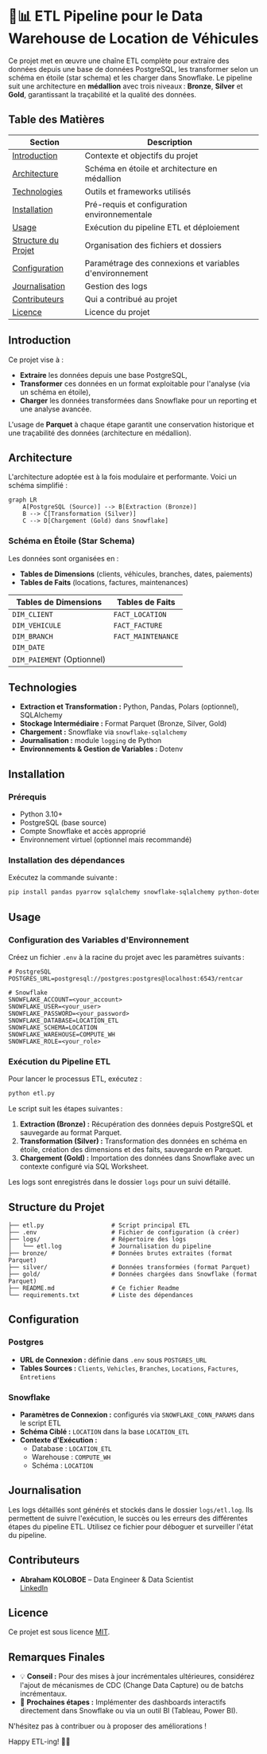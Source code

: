 # 🚗📊 ETL Pipeline pour le Data Warehouse de Location de Véhicules

Ce projet met en œuvre une chaîne ETL complète pour extraire des données depuis une base de données PostgreSQL, les transformer selon un schéma en étoile (star schema) et les charger dans Snowflake. Le pipeline suit une architecture en **médallion** avec trois niveaux : **Bronze**, **Silver** et **Gold**, garantissant la traçabilité et la qualité des données.


## Table des Matières

| Section                   | Description                                        |
| ------------------------- | -------------------------------------------------- |
| [Introduction](#introduction)      | Contexte et objectifs du projet                  |
| [Architecture](#architecture)      | Schéma en étoile et architecture en médallion    |
| [Technologies](#technologies)      | Outils et frameworks utilisés                    |
| [Installation](#installation)      | Pré-requis et configuration environnementale      |
| [Usage](#usage)                    | Exécution du pipeline ETL et déploiement           |
| [Structure du Projet](#structure-du-projet)  | Organisation des fichiers et dossiers            |
| [Configuration](#configuration)    | Paramétrage des connexions et variables d'environnement |
| [Journalisation](#journalisation)  | Gestion des logs                                   |
| [Contributeurs](#contributeurs)    | Qui a contribué au projet                          |
| [Licence](#licence)                | Licence du projet                                  |

## Introduction

Ce projet vise à :
- **Extraire** les données depuis une base PostgreSQL,  
- **Transformer** ces données en un format exploitable pour l'analyse (via un schéma en étoile),  
- **Charger** les données transformées dans Snowflake pour un reporting et une analyse avancée.

L'usage de **Parquet** à chaque étape garantit une conservation historique et une traçabilité des données (architecture en médallion).

## Architecture

L'architecture adoptée est à la fois modulaire et performante. Voici un schéma simplifié :

```mermaid
graph LR
    A[PostgreSQL (Source)] --> B[Extraction (Bronze)]
    B --> C[Transformation (Silver)]
    C --> D[Chargement (Gold) dans Snowflake]
```

### Schéma en Étoile (Star Schema)

Les données sont organisées en :
- **Tables de Dimensions** (clients, véhicules, branches, dates, paiements)
- **Tables de Faits** (locations, factures, maintenances)

| Tables de Dimensions    | Tables de Faits           |
| ----------------------- | ------------------------- |
| `DIM_CLIENT`            | `FACT_LOCATION`         |
| `DIM_VEHICULE`          | `FACT_FACTURE`          |
| `DIM_BRANCH`            | `FACT_MAINTENANCE`      |
| `DIM_DATE`              |                           |
| `DIM_PAIEMENT` (Optionnel)|                           |


## Technologies

- **Extraction et Transformation :** Python, Pandas, Polars (optionnel), SQLAlchemy  
- **Stockage Intermédiaire :** Format Parquet (Bronze, Silver, Gold)  
- **Chargement :** Snowflake via `snowflake-sqlalchemy`  
- **Journalisation :** module `logging` de Python  
- **Environnements & Gestion de Variables :** Dotenv

## Installation

### Prérequis

- Python 3.10+
- PostgreSQL (base source)
- Compte Snowflake et accès approprié
- Environnement virtuel (optionnel mais recommandé)

### Installation des dépendances

Exécutez la commande suivante :
```bash
pip install pandas pyarrow sqlalchemy snowflake-sqlalchemy python-dotenv
```

## Usage

### Configuration des Variables d'Environnement

Créez un fichier `.env` à la racine du projet avec les paramètres suivants :
```dotenv
# PostgreSQL
POSTGRES_URL=postgresql://postgres:postgres@localhost:6543/rentcar

# Snowflake
SNOWFLAKE_ACCOUNT=<your_account>
SNOWFLAKE_USER=<your_user>
SNOWFLAKE_PASSWORD=<your_password>
SNOWFLAKE_DATABASE=LOCATION_ETL
SNOWFLAKE_SCHEMA=LOCATION
SNOWFLAKE_WAREHOUSE=COMPUTE_WH
SNOWFLAKE_ROLE=<your_role>
```

### Exécution du Pipeline ETL

Pour lancer le processus ETL, exécutez :
```bash
python etl.py
```
Le script suit les étapes suivantes :
1. **Extraction (Bronze) :** Récupération des données depuis PostgreSQL et sauvegarde au format Parquet.
2. **Transformation (Silver) :** Transformation des données en schéma en étoile, création des dimensions et des faits, sauvegarde en Parquet.
3. **Chargement (Gold) :** Importation des données dans Snowflake avec un contexte configuré via SQL Worksheet.

Les logs sont enregistrés dans le dossier `logs` pour un suivi détaillé.

## Structure du Projet

```plaintext
├── etl.py                   # Script principal ETL
├── .env                     # Fichier de configuration (à créer)
├── logs/                    # Répertoire des logs
│   └── etl.log              # Journalisation du pipeline
├── bronze/                  # Données brutes extraites (format Parquet)
├── silver/                  # Données transformées (format Parquet)
├── gold/                    # Données chargées dans Snowflake (format Parquet)
├── README.md                # Ce fichier Readme
└── requirements.txt         # Liste des dépendances
```

## Configuration

### Postgres

- **URL de Connexion :** définie dans `.env` sous `POSTGRES_URL`
- **Tables Sources :** `Clients`, `Vehicles`, `Branches`, `Locations`, `Factures`, `Entretiens`

### Snowflake

- **Paramètres de Connexion :** configurés via `SNOWFLAKE_CONN_PARAMS` dans le script ETL
- **Schéma Ciblé :** `LOCATION` dans la base `LOCATION_ETL`
- **Contexte d'Exécution :**
  - Database : `LOCATION_ETL`
  - Warehouse : `COMPUTE_WH`
  - Schéma : `LOCATION`

## Journalisation

Les logs détaillés sont générés et stockés dans le dossier `logs/etl.log`. Ils permettent de suivre l'exécution, le succès ou les erreurs des différentes étapes du pipeline ETL. Utilisez ce fichier pour déboguer et surveiller l'état du pipeline.

## Contributeurs

- **Abraham KOLOBOE** – Data Engineer & Data Scientist  
  [LinkedIn](https://www.linkedin.com/in/abraham-zacharie-koloboe-data-science-ia-generative-llms-machine-learning/)


## Licence

Ce projet est sous licence [MIT](LICENSE).


## Remarques Finales

- 💡 **Conseil :** Pour des mises à jour incrémentales ultérieures, considérez l'ajout de mécanismes de CDC (Change Data Capture) ou de batchs incrémentaux.
- 🚀 **Prochaines étapes :** Implémenter des dashboards interactifs directement dans Snowflake ou via un outil BI (Tableau, Power BI).


N'hésitez pas à contribuer ou à proposer des améliorations !

Happy ETL-ing! 🚀✨